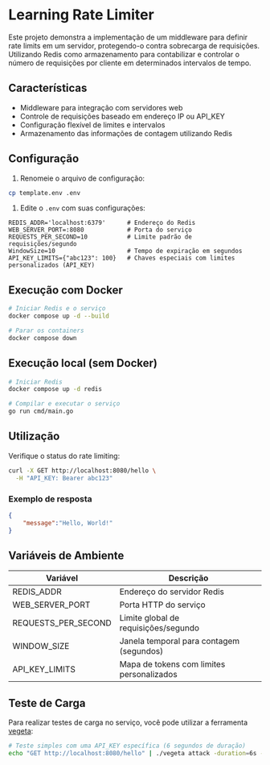 # Learning Rate Limiter

Este projeto demonstra a implementação de um middleware para definir rate limits em um servidor, protegendo-o contra sobrecarga de requisições. Utilizando Redis como armazenamento para contabilizar e controlar o número de requisições por cliente em determinados intervalos de tempo.

## Características

- Middleware para integração com servidores web
- Controle de requisições baseado em endereço IP ou API_KEY
- Configuração flexível de limites e intervalos
- Armazenamento das informações de contagem utilizando Redis

## Configuração

1. Renomeie o arquivo de configuração:

```bash
cp template.env .env
```

1. Edite o `.env` com suas configurações:

```env
REDIS_ADDR='localhost:6379'      # Endereço do Redis
WEB_SERVER_PORT=:8080            # Porta do serviço
REQUESTS_PER_SECOND=10           # Limite padrão de requisições/segundo
WindowSize=10                    # Tempo de expiração em segundos
API_KEY_LIMITS={"abc123": 100}   # Chaves especiais com limites personalizados (API_KEY)
```

## Execução com Docker

```bash
# Iniciar Redis e o serviço
docker compose up -d --build

# Parar os containers
docker compose down
```

## Execução local (sem Docker)

```bash
# Iniciar Redis
docker compose up -d redis

# Compilar e executar o serviço
go run cmd/main.go
```

## Utilização

Verifique o status do rate limiting:

```bash
curl -X GET http://localhost:8080/hello \
  -H "API_KEY: Bearer abc123"
```

### Exemplo de resposta

```json
{
    "message":"Hello, World!"
}
```

## Variáveis de Ambiente

| Variável            | Descrição                                  |
|---------------------|--------------------------------------------|
| REDIS_ADDR          | Endereço do servidor Redis                 |
| WEB_SERVER_PORT     | Porta HTTP do serviço                      |
| REQUESTS_PER_SECOND | Limite global de requisições/segundo       |
| WINDOW_SIZE         | Janela temporal para contagem (segundos)   |
| API_KEY_LIMITS      | Mapa de tokens com limites personalizados  |

## Teste de Carga

Para realizar testes de carga no serviço, você pode utilizar a ferramenta [vegeta](https://github.com/tsenart/vegeta):

```bash
# Teste simples com uma API_KEY específica (6 segundos de duração)
echo "GET http://localhost:8080/hello" | ./vegeta attack -duration=6s -header "API_KEY: def456" | tee results.bin | ./vegeta report
